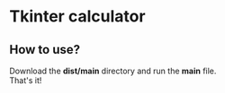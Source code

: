 # Tkinter calculator
## How to use? 
Download the **dist/main** directory and run the **main** file. <br/>
That's it!
